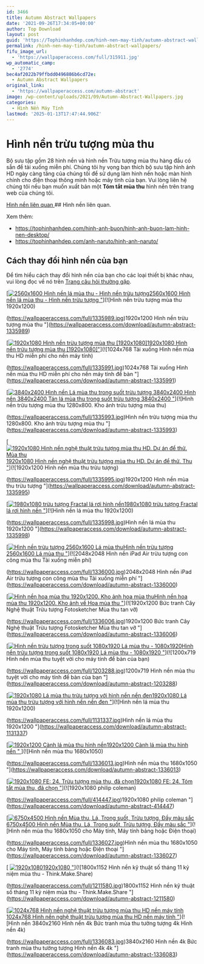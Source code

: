 ```yaml
---
id: 3466
title: Autumn Abstract Wallpapers
date: '2021-09-26T17:34:05+00:00'
author: Top Download
layout: post
guid: 'https://Tophinhanhdep.com/hinh-nen-may-tinh/autumn-abstract-wallpapers/'
permalink: /hinh-nen-may-tinh/autumn-abstract-wallpapers/
fifu_image_url:
  - 'https://wallpaperaccess.com/full/315911.jpg'
wp_automatic_camp:
  - '2774'
bec4af2022b79ffbdd0496886b6cd72e:
  - Autumn Abstract Wallpapers
original_link:
  - 'https://wallpaperaccess.com/autumn-abstract'
image: /wp-content/uploads/2021/09/Autumn-Abstract-Wallpapers.jpg
categories:
  - Hình Nền Máy Tính
lastmod: '2025-01-13T17:47:44.906Z'
---
```

# Hình nền trừu tượng mùa thu

Bộ sưu tập gồm 28 hình nền và hình nền Trừu tượng mùa thu hàng đầu có sẵn để tải xuống miễn phí. Chúng tôi hy vọng bạn thích bộ sưu tập hình ảnh HD ngày càng tăng của chúng tôi để sử dụng làm hình nền hoặc màn hình chính cho điện thoại thông minh hoặc máy tính của bạn. Vui lòng liên hệ chúng tôi nếu bạn muốn xuất bản một **Tóm tắt mùa thu** hình nền trên trang web của chúng tôi.

[Hình nền liên quan ](#related) ## Hình nền liên quan.

   
 Xem thêm:

   
- <https://tophinhanhdep.com/hinh-anh-buon/hinh-anh-buon-lam-hinh-nen-desktop/>
- <https://tophinhanhdep.com/anh-naruto/hinh-anh-naruto/>

## Cách thay đổi hình nền của bạn

Để tìm hiểu cách thay đổi hình nền của bạn cho các loại thiết bị khác nhau, vui lòng đọc về nó trên [Trang câu hỏi thường gặp](https://tophinhanhdep.com/faq/).

  
[[![2560x1600 Hình nền lá mùa thu - Hình nền trừu tượng](https://wallpaperaccess.com/full/315911.jpg)2560x1600 Hình nền lá mùa thu - Hình nền trừu tượng "](https://wallpaperaccess.com/download/autumn-abstract-315911)](![Hình nền trừu tượng mùa thu 1920x1200)

(https://wallpaperaccess.com/full/1335989.jpg)1920x1200 Hình nền trừu tượng mùa thu "](https://wallpaperaccess.com/download/autumn-abstract-1335989)

[[![1920x1080 Hình nền trừu tượng mùa thu [1920x1080]](https://wallpaperaccess.com/full/1335990.jpg)1920x1080 Hình nền trừu tượng mùa thu \[1920x1080\]"](https://wallpaperaccess.com/download/autumn-abstract-1335990)](![1024x768 Tải xuống Hình nền mùa thu HD miễn phí cho nền máy tính)

(https://wallpaperaccess.com/full/1335991.jpg)1024x768 Tải xuống Hình nền mùa thu HD miễn phí cho nền máy tính để bàn "](https://wallpaperaccess.com/download/autumn-abstract-1335991)

[[![3840x2400 Hình nền Lá mùa thu trong suốt trừu tượng 3840x2400](https://wallpaperaccess.com/full/1168716.jpg) Hình nền 3840x2400 Tán lá mùa thu trong suốt trừu tượng 3840x2400 "](https://wallpaperaccess.com/download/autumn-abstract-1168716)](![Hình nền trừu tượng mùa thu 1280x800.  Kho ảnh trừu tượng mùa thu)

(https://wallpaperaccess.com/full/1335993.jpg)Hình nền trừu tượng mùa thu 1280x800. Kho ảnh trừu tượng mùa thu "](https://wallpaperaccess.com/download/autumn-abstract-1335993)

[[![1920x1080 Hình nền nghệ thuật trừu tượng mùa thu HD.  Dự án để thử.  Mùa thu](https://wallpaperaccess.com/full/1335994.jpg)1920x1080 Hình nền nghệ thuật trừu tượng mùa thu HD. Dự án để thử. Thu "](https://wallpaperaccess.com/download/autumn-abstract-1335994)](![1920x1200 Hình nền mùa thu trừu tượng)

(https://wallpaperaccess.com/full/1335995.jpg)1920x1200 Hình nền mùa thu trừu tượng "](https://wallpaperaccess.com/download/autumn-abstract-1335995)

[[![1980x1080 trừu tượng Fractal lá rơi hình nền](https://wallpaperaccess.com/full/1335997.jpg)1980x1080 trừu tượng Fractal lá rơi hình nền "](https://wallpaperaccess.com/download/autumn-abstract-1335997)](![Hình nền lá mùa thu 1920x1200)

(https://wallpaperaccess.com/full/1335998.jpg)Hình nền lá mùa thu 1920x1200 "](https://wallpaperaccess.com/download/autumn-abstract-1335998)

[[![Hình nền trừu tượng 2560x1600 Lá mùa thu](https://wallpaperaccess.com/full/1335999.jpg)Hình nền trừu tượng 2560x1600 Lá mùa thu "](https://wallpaperaccess.com/download/autumn-abstract-1335999)](![2048x2048 Hình nền iPad Air trừu tượng con công mùa thu Tải xuống miễn phí)

(https://wallpaperaccess.com/full/1336000.jpg)2048x2048 Hình nền iPad Air trừu tượng con công mùa thu Tải xuống miễn phí "](https://wallpaperaccess.com/download/autumn-abstract-1336000)

[[![Hình nền hoa mùa thu 1920x1200.  Kho ảnh hoa mùa thu](https://wallpaperaccess.com/full/1336005.jpg)Hình nền hoa mùa thu 1920x1200. Kho ảnh về Hoa mùa thu "](https://wallpaperaccess.com/download/autumn-abstract-1336005)](![1920x1200 Bức tranh Cây Nghệ thuật Trừu tượng Fotosketcher Mùa thu tan vỡ)

(https://wallpaperaccess.com/full/1336006.jpg)1920x1200 Bức tranh Cây Nghệ thuật Trừu tượng Fotosketcher Mùa thu tan vỡ "](https://wallpaperaccess.com/download/autumn-abstract-1336006)

[[![Hình nền trừu tượng trong suốt 1080x1920 Lá mùa thu - 1080x1920](https://wallpaperaccess.com/full/1336007.jpg)Hình nền trừu tượng trong suốt 1080x1920 Lá mùa thu - 1080x1920 "](https://wallpaperaccess.com/download/autumn-abstract-1336007)](![1200x719 Hình nền mùa thu tuyệt vời cho máy tính để bàn của bạn)

(https://wallpaperaccess.com/full/1203288.jpg)1200x719 Hình nền mùa thu tuyệt vời cho máy tính để bàn của bạn "](https://wallpaperaccess.com/download/autumn-abstract-1203288)

[[![1920x1080 Lá mùa thu trừu tượng với hình nền nền đen](https://wallpaperaccess.com/full/1184533.jpg)1920x1080 Lá mùa thu trừu tượng với hình nền nền đen "](https://wallpaperaccess.com/download/autumn-abstract-1184533)](![Hình nền lá mùa thu 1920x1200)

(https://wallpaperaccess.com/full/1131337.jpg)Hình nền lá mùa thu 1920x1200 "](https://wallpaperaccess.com/download/autumn-abstract-1131337)

[[![1920x1200 Cành lá mùa thu hình nền](https://wallpaperaccess.com/full/1336011.jpg)1920x1200 Cành lá mùa thu hình nền " ](https://wallpaperaccess.com/download/autumn-abstract-1336011)](![Hình nền mùa thu 1680x1050)

(https://wallpaperaccess.com/full/1336013.jpg)Hình nền mùa thu 1680x1050 "](https://wallpaperaccess.com/download/autumn-abstract-1336013)

[[![1920x1080 FE: 24.  Trừu tượng mùa thu, đã chọn](https://wallpaperaccess.com/full/1336014.jpg)1920x1080 FE: 24. Tóm tắt mùa thu, đã chọn "](https://wallpaperaccess.com/download/autumn-abstract-1336014)](![1920x1080 philip coleman)

(https://wallpaperaccess.com/full/414447.jpg)1920x1080 philip coleman "](https://wallpaperaccess.com/download/autumn-abstract-414447)

[[![6750x4500 Hình nền Mùa thu, Lá, Trong suốt, Trừu tượng, Đầy màu sắc](https://wallpaperaccess.com/full/1336021.jpg)6750x4500 Hình nền Mùa thu, Lá, Trong suốt, Trừu tượng, Đầy màu sắc "](https://wallpaperaccess.com/download/autumn-abstract-1336021)](![Hình nền mùa thu 1680x1050 cho Máy tính, Máy tính bảng hoặc Điện thoại)

(https://wallpaperaccess.com/full/1336027.jpg)Hình nền mùa thu 1680x1050 cho Máy tính, Máy tính bảng hoặc Điện thoại "](https://wallpaperaccess.com/download/autumn-abstract-1336027)

[ [![1920x1080 ](https://wallpaperaccess.com/full/1336029.jpg)1920x1080 "](https://wallpaperaccess.com/download/autumn-abstract-1336029)](![1800x1152 Hình nền kỹ thuật số tháng 11 kỷ niệm mùa thu - Think.Make.Share)

(https://wallpaperaccess.com/full/1211580.jpg)1800x1152 Hình nền kỹ thuật số tháng 11 kỷ niệm mùa thu - Think.Make.Share "](https://wallpaperaccess.com/download/autumn-abstract-1211580)

[[![1024x768 Hình nền nghệ thuật trừu tượng mùa thu HD nền máy tính](https://wallpaperaccess.com/full/1336082.jpg)1024x768 Hình nền nghệ thuật trừu tượng mùa thu HD nền máy tính "](https://wallpaperaccess.com/download/autumn-abstract-1336082)](![Hình nền 3840x2160 Hình nền 4k Bức tranh mùa thu tưởng tượng 4k Hình nền 4k)

(https://wallpaperaccess.com/full/1336083.jpg)3840x2160 Hình nền 4k Bức tranh mùa thu tưởng tượng Hình nền 4k 4k "](https://wallpaperaccess.com/download/autumn-abstract-1336083)
